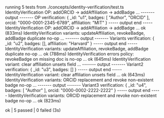 running 5 tests from ./concepts/identity-verification/test.ts
IdentityVerification OP: addORCID -> addAffiliation -> addBadge ...
------- output -------
OP verification: {
  _id: "u1",
  badges: [ "Author", "ORCID" ],
  orcid: "0000-0001-2345-6789",
  affiliation: "MIT"
}
----- output end -----
IdentityVerification OP: addORCID -> addAffiliation -> addBadge ... ok (833ms)
IdentityVerification variants: updateAffiliation, revokeBadge, addBadge duplicate no-op ...
------- output -------
Variants verification: { _id: "u2", badges: [], affiliation: "Harvard" }
----- output end -----
IdentityVerification variants: updateAffiliation, revokeBadge, addBadge duplicate no-op ... ok (788ms)
IdentityVerification errors policy: revokeBadge on missing doc is no-op ... ok (645ms)
IdentityVerification variant: clear affiliation unsets field ...
------- output -------
Variant2 verification: { _id: "u3", badges: [] }
----- output end -----
IdentityVerification variant: clear affiliation unsets field ... ok (643ms)
IdentityVerification variants: ORCID replacement and revoke non-existent badge no-op ...
------- output -------
Variant3 verification: { _id: "u4", badges: [ "Author" ], orcid: "0000-0002-2222-2222" }
----- output end -----
IdentityVerification variants: ORCID replacement and revoke non-existent badge no-op ... ok (823ms)

ok | 5 passed | 0 failed (3s)

